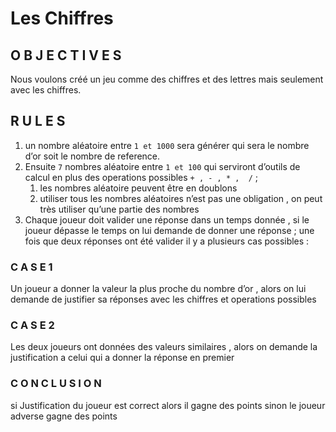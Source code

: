 # Les Chiffres

## O B J E C T I V E S

Nous voulons créé un jeu comme des chiffres et des lettres mais seulement avec les chiffres.

## R U L E S

1. un nombre aléatoire entre `1 et 1000` sera générer qui sera le nombre d’or soit le nombre de reference.
2. Ensuite `7` nombres aléatoire entre `1 et 100`  qui serviront d’outils de calcul en plus des operations possibles `+ , - , * ,  /`  ;
    1. les nombres aléatoire peuvent être en doublons
    2. utiliser tous les nombres aléatoires n’est pas une obligation , on peut très utiliser qu’une partie des nombres
3. Chaque joueur doit valider une réponse dans un temps donnée , si le joueur dépasse le temps on lui demande de donner une réponse ; une fois que deux réponses ont été valider il y a plusieurs cas possibles :

### C A S E 1

Un joueur a donner la valeur la plus proche du nombre d’or , alors on lui demande de justifier sa réponses avec les chiffres et operations possibles


### C A S E 2

Les deux joueurs ont données des valeurs similaires , alors on demande la justification a celui qui a donner la réponse en premier

### C O N C L U S I O N

si Justification du joueur est correct alors il gagne des points sinon le joueur adverse gagne des points
